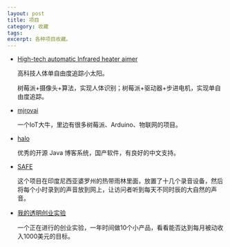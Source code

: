 ```yaml
---
layout: post
title: 项目
category: 收藏
tags: 
excerpt: 各种项目收藏。
---
```


- [High-tech automatic Infrared heater aimer](<http://woodgears.ca/tech/heater_aimer.html>)

  高科技人体单自由度追踪小太阳。
  
  树莓派+摄像头+算法，实现人体识别；树莓派+驱动器+步进电机，实现单自由度追踪。



- [mjrovai](https://www.instructables.com/member/mjrovai/)

  一个IoT大牛，里边有很多树莓派、Arduino、物联网的项目。



- [halo](https://github.com/halo-dev/halo)

  优秀的开源 Java 博客系统，国产软件，有良好的中文支持。



- [SAFE](http://acoustics.safeproject.net/)

  这个项目在印度尼西亚婆罗州的热带雨林里面，放置了十几个录音设备，然后将每个小时录到的声音放到网上，让访问者听到每天不同时辰的大自然的声音。



- [我的透明创业实验](https://blog.t9t.io/transparent-startup-experiment-2019-05-20/)

  一个正在进行的创业实验，一年时间做10个小产品，看看能否达到每月被动收入1000美元的目标。

